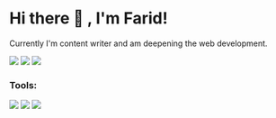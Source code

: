 # Hi there 👋 , I'm Farid!
Currently I'm content writer and am deepening the web development.
<p>
    <a href="https://mbahtekno.net" target="blank"><img src="https://img.shields.io/badge/Website-mbahtekno.net-green?" /></a>
    <a href="https://www.facebook.com/faridfac" target="blank"><img src="https://img.shields.io/badge/Muhamad%20Farid-30302f?style=flat&logo=facebook" /></a>
    <a href="https://twitter.com/faridfac10_" target="blank"><img src="https://img.shields.io/badge/@faridfac10__-30302f?style=flat&logo=twitter" /></a>
</p>

### Tools:
<p>
    <a href="https://code.visualstudio.com/" target="blank"><img src="https://img.shields.io/badge/Text%20Editor-Visual%20Studio%20Code-blue?&logo=visual%20studio%20code&logoColor=blue" /></a>
    <a href="https://blogger.com/" target="blank"><img src="https://img.shields.io/badge/Platform-Blogger-blue?&logo=blogger&logoColor=orange" /></a>
    <a href="https://gpvc.arturio.dev/faridfac" target="blank"><img src="https://gpvc.arturio.dev/faridfac" /></a>
</p>

